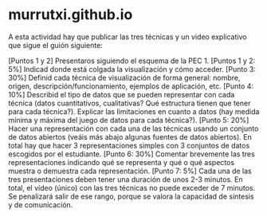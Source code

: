 # murrutxi.github.io

A esta actividad hay que publicar las tres técnicas y un video explicativo que sigue el guión siguiente:

[Puntos 1 y 2] Presentaros siguiendo el esquema de la PEC 1.
[Puntos 1 y 2: 5%] Indicad donde está colgada la visualización y cómo  acceder.
[Punto 3: 30%] Definid cada técnica de visualización de forma general: nombre, origen, descripción/funcionamiento, ejemplos de aplicación, etc.
[Punto 4: 10%] Describid el tipo de datos que se pueden representar con cada técnica (datos cuantitativos, cualitativas? Qué estructura tienen que tener para cada técnica?). Explicar las limitaciones en cuanto a datos (hay medida mínima y máxima del juego de datos para cada técnica?).
[Punto 5: 20%] Hacer una representación con cada una de las técnicas usando un conjunto de datos abiertos (veáis más abajo algunas fuentes de datos abiertos). En total hay que hacer 3 representaciones simples con 3 conjuntos de datos escogidos por el estudiante.
[Punto 6: 30%] Comentar brevemente las tres representaciones indicando qué se representa y qué o qué aspectos muestra o demuestra cada representación. 
[Punto 7: 5%] Cada una de las tres presentaciones deben tener una duración de unos 2-3 minutos. En total, el vídeo (único) con las tres técnicas no puede exceder de 7 minutos. Se penalizará salir de ese rango, porque se valora la capacidad de síntesis y de comunicación.

